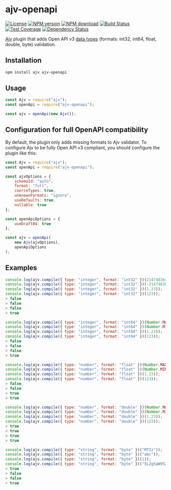 # ajv-openapi

[![License](http://img.shields.io/badge/license-MIT-green.svg)](http://opensource.org/licenses/MIT)
[![NPM version](https://img.shields.io/npm/v/ajv-openapi.svg?style=flat-square)](https://npmjs.org/package/ajv-openapi)
[![NPM download](https://img.shields.io/npm/dm/ajv-openapi.svg?style=flat-square)](https://npmjs.org/package/ajv-openapi)
[![Build Status](https://travis-ci.org/touchifyapp/ajv-openapi.svg?branch=master)](https://travis-ci.org/touchifyapp/ajv-openapi)
[![Test Coverage](https://coveralls.io/repos/github/touchifyapp/ajv-openapi/badge.svg)](https://coveralls.io/github/touchifyapp/ajv-openapi)
[![Dependency Status](https://img.shields.io/david/touchifyapp/ajv-openapi.svg)](https://david-dm.org/touchifyapp/ajv-openapi)

[Ajv](https://github.com/epoberezkin/ajv) plugin that adds Open API v3 [data types](http://swagger.io/specification/#dataTypeFormat) (formats: int32, int64, float, double, byte) validation.

## Installation 

```bash
npm install ajv ajv-openapi
```

## Usage

```javascript
const Ajv = require("ajv");
const openApi = require("ajv-openapi");

const ajv = openApi(new Ajv());
```

## Configuration for full OpenAPI compatibility

By default, the plugin only adds missing formats to Ajv validator.
To configure Ajv to be fully Open API v3 compliant, you should configure the plugin like this:

```javascript
const Ajv = require("ajv");
const openApi = require("ajv-openapi");

const ajvOptions = {
    schemaId: "auto",
    format: "full",
    coerceTypes: true,
    unknownFormats: "ignore",
    useDefaults: true,
    nullable: true
};

const openApiOptions = {
    useDraft04: true
};

const ajv = openApi(
    new Ajv(ajvOptions),
    openApiOptions
);
```

## Examples

```javascript
console.log(ajv.compile({ type: "integer", format: "int32" })(2147483648));
console.log(ajv.compile({ type: "integer", format: "int32" })(-2147483649));
console.log(ajv.compile({ type: "integer", format: "int32" })(1.23));
console.log(ajv.compile({ type: "integer", format: "int32" })(123));
> false
> false
> false
> true

console.log(ajv.compile({ type: "integer", format: "int64" })(Number.MAX_VALUE));
console.log(ajv.compile({ type: "integer", format: "int64" })(Number.MIN_VALUE));
console.log(ajv.compile({ type: "integer", format: "int64" })(1.23));
console.log(ajv.compile({ type: "integer", format: "int64" })(123));
> false
> false
> false
> true

console.log(ajv.compile({ type: "number", format: "float" })(Number.MAX_VALUE));
console.log(ajv.compile({ type: "number", format: "float" })(Number.MIN_VALUE));
console.log(ajv.compile({ type: "number", format: "float" })(1.23));
console.log(ajv.compile({ type: "number", format: "float" })(123));
> false
> false
> true
> true

console.log(ajv.compile({ type: "number", format: "double" })(Number.MAX_VALUE));
console.log(ajv.compile({ type: "number", format: "double" })(Number.MIN_VALUE));
console.log(ajv.compile({ type: "number", format: "double" })(1.23));
console.log(ajv.compile({ type: "number", format: "double" })(123));
> true
> true
> true
> true

console.log(ajv.compile({ type: "string", format: "byte" })("MTIz"));
console.log(ajv.compile({ type: "string", format: "byte" })("abc"));
console.log(ajv.compile({ type: "string", format: "byte" })(1));
console.log(ajv.compile({ type: "string", format: "byte" })("5L2g5aW95ZWK"));
> true
> false
> false
> true
```